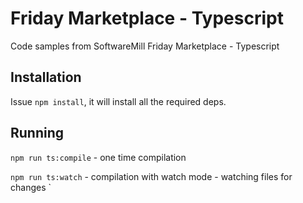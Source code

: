 # Friday Marketplace - Typescript

Code samples from SoftwareMill Friday Marketplace - Typescript

## Installation 
Issue `npm install`, it will install all the required deps.

## Running
`npm run ts:compile` - one time compilation

`npm run ts:watch` - compilation with watch mode - watching files for changes
`
